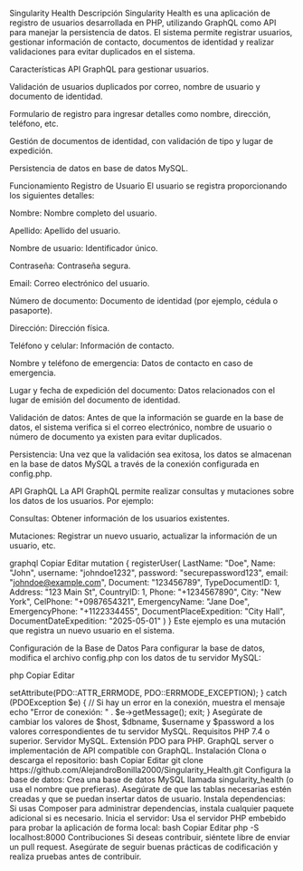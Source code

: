 Singularity Health
Descripción
Singularity Health es una aplicación de registro de usuarios desarrollada en PHP, utilizando GraphQL como API para manejar la persistencia de datos. El sistema permite registrar usuarios, gestionar información de contacto, documentos de identidad y realizar validaciones para evitar duplicados en el sistema.

Características
API GraphQL para gestionar usuarios.

Validación de usuarios duplicados por correo, nombre de usuario y documento de identidad.

Formulario de registro para ingresar detalles como nombre, dirección, teléfono, etc.

Gestión de documentos de identidad, con validación de tipo y lugar de expedición.

Persistencia de datos en base de datos MySQL.

Funcionamiento
Registro de Usuario
El usuario se registra proporcionando los siguientes detalles:

Nombre: Nombre completo del usuario.

Apellido: Apellido del usuario.

Nombre de usuario: Identificador único.

Contraseña: Contraseña segura.

Email: Correo electrónico del usuario.

Número de documento: Documento de identidad (por ejemplo, cédula o pasaporte).

Dirección: Dirección física.

Teléfono y celular: Información de contacto.

Nombre y teléfono de emergencia: Datos de contacto en caso de emergencia.

Lugar y fecha de expedición del documento: Datos relacionados con el lugar de emisión del documento de identidad.

Validación de datos: Antes de que la información se guarde en la base de datos, el sistema verifica si el correo electrónico, nombre de usuario o número de documento ya existen para evitar duplicados.

Persistencia: Una vez que la validación sea exitosa, los datos se almacenan en la base de datos MySQL a través de la conexión configurada en config.php.

API GraphQL
La API GraphQL permite realizar consultas y mutaciones sobre los datos de los usuarios. Por ejemplo:

Consultas: Obtener información de los usuarios existentes.

Mutaciones: Registrar un nuevo usuario, actualizar la información de un usuario, etc.

graphql
Copiar
Editar
mutation {
  registerUser(
    LastName: "Doe",
    Name: "John",
    username: "johndoe1232",
    password: "securepassword123",
    email: "johndoe@example.com",
    Document: "123456789",
    TypeDocumentID: 1,
    Address: "123 Main St",
    CountryID: 1,
    Phone: "+1234567890",
    City: "New York",
    CelPhone: "+0987654321",
    EmergencyName: "Jane Doe",
    EmergencyPhone: "+1122334455",
    DocumentPlaceExpedition: "City Hall",
    DocumentDateExpedition: "2025-05-01"
  )
}
Este ejemplo es una mutación que registra un nuevo usuario en el sistema.

Configuración de la Base de Datos
Para configurar la base de datos, modifica el archivo config.php con los datos de tu servidor MySQL:

php
Copiar
Editar
<?php
// Configuración de la base de datos
$host = 'localhost';     // Cambiar según tu configuración
$dbname = 'singularity_health'; // Cambiar según tu base de datos
$username = 'root';   // Cambiar por tu usuario de la base de datos
$password = ''; // Cambiar por tu contraseña de la base de datos

try {
    // Conexión a la base de datos usando PDO
    $pdo = new PDO("mysql:host=$host;dbname=$dbname", $username, $password);
    // Establecer el modo de error a excepción para facilitar la depuración
    $pdo->setAttribute(PDO::ATTR_ERRMODE, PDO::ERRMODE_EXCEPTION);
} catch (PDOException $e) {
    // Si hay un error en la conexión, muestra el mensaje
    echo "Error de conexión: " . $e->getMessage();
    exit;
}
Asegúrate de cambiar los valores de $host, $dbname, $username y $password a los valores correspondientes de tu servidor MySQL.

Requisitos
PHP 7.4 o superior.

Servidor MySQL.

Extensión PDO para PHP.

GraphQL server o implementación de API compatible con GraphQL.

Instalación
Clona o descarga el repositorio:

bash
Copiar
Editar
git clone https://github.com/AlejandroBonilla2000/Singularity_Health.git
Configura la base de datos:

Crea una base de datos MySQL llamada singularity_health (o usa el nombre que prefieras).

Asegúrate de que las tablas necesarias estén creadas y que se puedan insertar datos de usuario.

Instala dependencias:

Si usas Composer para administrar dependencias, instala cualquier paquete adicional si es necesario.

Inicia el servidor:

Usa el servidor PHP embebido para probar la aplicación de forma local:

bash
Copiar
Editar
php -S localhost:8000
Contribuciones
Si deseas contribuir, siéntete libre de enviar un pull request. Asegúrate de seguir buenas prácticas de codificación y realiza pruebas antes de contribuir.
